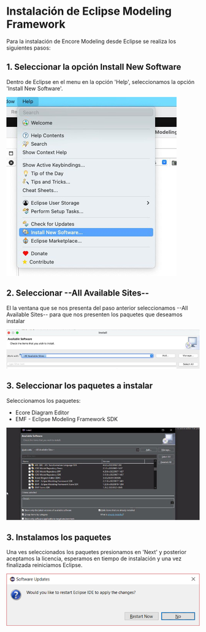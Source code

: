 # Instalación de Eclipse Modeling Framework

Para la instalación de Encore Modeling desde Eclipse se realiza los siguientes pasos:
## 1. Seleccionar la opción Install New Software

Dentro de Eclipse en el menu en la opción 'Help', seleccionamos la opción 'Install New Software'.

![title](imagenes/img1.jpeg)


## 2. Seleccionar --All Available Sites--
El la ventana que se nos presenta del paso anterior seleccionamos --All Available Sites-- para que nos presenten los paquetes que deseamos instalar

![title](imagenes/img2.jpeg)

## 3. Seleccionar los paquetes a instalar
Seleccionamos los paquetes:
- Ecore Diagram Editor
- EMF - Eclipse Modeling Framework SDK

![title](imagenes/img3.jpeg)

## 3. Instalamos los paquetes
Una ves seleccionados los paquetes presionamos en 'Next' y posterior aceptamos la licencia, esperamos en tiempo de instalación y una vez finalizada reiniciamos Eclipse.

![title](imagenes/img4.png)

